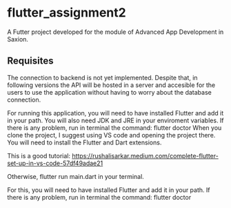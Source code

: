 # flutter_assignment2

A Futter project developed for the module of Advanced App Development in Saxion.

## Requisites

The connection to backend is not yet implemented. Despite that, in following versions the API will be hosted in a server and accesible for the users to use the application without having to worry about the database connection.

For running this application, you will need to have installed Flutter and add it in your path. You will also need JDK and JRE in your enviroment variables.
If there is any problem, run in terminal the command: flutter doctor
When you clone the project, I suggest using VS code and opening the project there. You will need to install the Flutter and Dart extensions.

This is a good tutorial: https://rushalisarkar.medium.com/complete-flutter-set-up-in-vs-code-57df49adae21

Otherwise, flutter run main.dart in your terminal.

For this, you will need to have installed Flutter and add it in your path.
If there is any problem, run in terminal the command: flutter doctor


